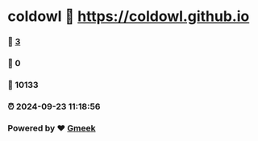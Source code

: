 # coldowl :link: https://coldowl.github.io 
### :page_facing_up: [3](https://coldowl.github.io/tag.html) 
### :speech_balloon: 0 
### :hibiscus: 10133 
### :alarm_clock: 2024-09-23 11:18:56 
### Powered by :heart: [Gmeek](https://github.com/Meekdai/Gmeek)
